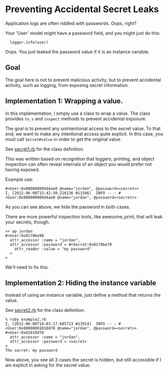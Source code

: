 # Preventing Accidental Secret Leaks

Application logs are often riddled with passwords. Oops, right?

Your 'User' model might have a password field, and you might just do this:
```
  logger.info(user)
```

Oops. You just leaked the password value if it is an instance variable.

## Goal

The goal here is not to prevent malicious activity, but to prevent accidental
activity, such as logging, from exposing secret information.

## Implementation 1: Wrapping a value.

In this implementation, I simply use a class to wrap a value. The class
provides `to_s` and `inspect` methods to prevent accidental exposure.

The goal is to prevent any unintentional access to the secret value. To that
end, we want to make any intentional access quite explicit. In this case, you
must call `Secret#value` in order to get the original value.

See [secret1.rb](https://github.com/jordansissel/software-patterns/blob/master/dont-log-secrets/ruby/lib/secret1.rb) for the class definition.

This was written based on recognition that loggers, printing, and object
inspection can often reveal internals of an object you would prefer
not having exposed.

Example use:

```
#<User:0x000000009d4ae0 @name="jordan", @password=<secret>>
I, [2012-06-08T13:41:30.216136 #13346]  INFO -- : #<User:0x000000009d4ae0 @name="jordan", @password=<secret>>
```

As you can see above, we hide the password in both cases.

There are more powerful inspection tools, like awesome_print, that will leak
your secrets, though.

```
>> ap jordan
#<User:0x0170be98
  attr_accessor :name = "jordan",
  attr_accessor :password = #<Secret:0x0170be70
    attr_reader :value = "my password"
  >
>
```

We'll need to fix this.

## Implementation 2: Hiding the instance variable

Instead of using an instance variable, just define a method that returns the value.

See [secret2.rb](https://github.com/jordansissel/software-patterns/blob/master/dont-log-secrets/ruby/lib/secret2.rb) for the class definition.

```
% ruby example2.rb
I, [2012-06-08T14:03:17.685723 #13914]  INFO -- : #<User:0x00000001010d78 @name="jordan", @password=<secret>>
#<User:0x01010d78
  attr_accessor :name = "jordan",
  attr_accessor :password = <secret>
>
The secret: my password
```

Now above, you see all 3 cases the secret is hidden, but still accessible if I
am explicit in asking for the secret value.


